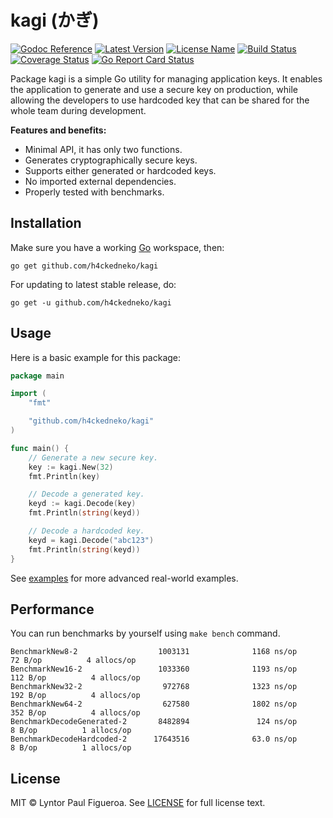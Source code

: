 # kagi (かぎ)

[![Godoc Reference](https://img.shields.io/badge/godoc-reference-blue)](https://pkg.go.dev/github.com/h4ckedneko/kagi)
[![Latest Version](https://img.shields.io/github/v/release/h4ckedneko/kagi?label=latest)](https://github.com/h4ckedneko/kagi/releases)
[![License Name](https://img.shields.io/github/license/h4ckedneko/kagi?color=blue)](https://github.com/h4ckedneko/kagi/blob/master/LICENSE)
[![Build Status](https://img.shields.io/github/workflow/status/h4ckedneko/kagi/Testing)](https://github.com/h4ckedneko/kagi/actions?query=workflow:Testing)
[![Coverage Status](https://gocover.io/_badge/github.com/h4ckedneko/kagi)](https://gocover.io/github.com/h4ckedneko/kagi)
[![Go Report Card Status](https://goreportcard.com/badge/github.com/h4ckedneko/kagi)](https://goreportcard.com/report/github.com/h4ckedneko/kagi)

Package kagi is a simple Go utility for managing application keys. It enables the application to generate and use a secure key on production, while allowing the developers to use hardcoded key that can be shared for the whole team during development.

**Features and benefits:**

-   Minimal API, it has only two functions.
-   Generates cryptographically secure keys.
-   Supports either generated or hardcoded keys.
-   No imported external dependencies.
-   Properly tested with benchmarks.

## Installation

Make sure you have a working [Go](https://golang.org/doc/install) workspace, then:

```
go get github.com/h4ckedneko/kagi
```

For updating to latest stable release, do:

```
go get -u github.com/h4ckedneko/kagi
```

## Usage

Here is a basic example for this package:

```go
package main

import (
	"fmt"

	"github.com/h4ckedneko/kagi"
)

func main() {
	// Generate a new secure key.
	key := kagi.New(32)
	fmt.Println(key)

	// Decode a generated key.
	keyd := kagi.Decode(key)
	fmt.Println(string(keyd))

	// Decode a hardcoded key.
	keyd = kagi.Decode("abc123")
	fmt.Println(string(keyd))
}
```

See [examples](https://github.com/h4ckedneko/kagi/tree/master/examples) for more advanced real-world examples.

## Performance

You can run benchmarks by yourself using `make bench` command.

```
BenchmarkNew8-2                  1003131              1168 ns/op              72 B/op          4 allocs/op
BenchmarkNew16-2                 1033360              1193 ns/op             112 B/op          4 allocs/op
BenchmarkNew32-2                  972768              1323 ns/op             192 B/op          4 allocs/op
BenchmarkNew64-2                  627580              1802 ns/op             352 B/op          4 allocs/op
BenchmarkDecodeGenerated-2       8482894               124 ns/op               8 B/op          1 allocs/op
BenchmarkDecodeHardcoded-2      17643516              63.0 ns/op               8 B/op          1 allocs/op
```

## License

MIT © Lyntor Paul Figueroa. See [LICENSE](https://github.com/h4ckedneko/kagi/blob/master/LICENSE) for full license text.
